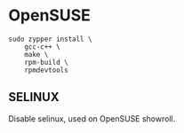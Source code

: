 # OpenSUSE

```
sudo zypper install \
    gcc-c++ \
    make \
    rpm-build \
    rpmdevtools
```

## SELINUX
Disable selinux, used on OpenSUSE showroll.
